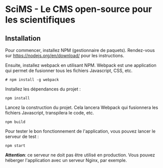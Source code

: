 # SciMS - Le CMS open-source pour les scientifiques

## Installation

Pour commencer, installez NPM (gestionnaire de paquets).
Rendez-vous sur https://nodejs.org/en/download/ pour les instructions.

Ensuite, installez webpack en utilisant NPM.
Webpack est une application qui permet de fusionner tous les fichiers Javascript, CSS, etc.
```
# npm install -g webpack
```

Installez les dépendances du projet :
```
npm install
```

Lancez la construction du projet.
Cela lancera Webpack qui fusionnera les fichiers Javascript, transpilera le code, etc.
```
npm build
```

Pour tester le bon fonctionnement de l'application, vous pouvez lancer le serveur de test :
```
npm start
```
**Attention**: ce serveur ne doit pas être utilisé en production. Vous pouvez héberger l'application avec un serveur Nginx, par exemple.
